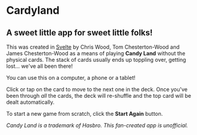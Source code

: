 # Cardyland
## A sweet little app for sweet little folks!

This was created in [Svelte](https://svelte.dev/) by Chris Wood, Tom Chesterton-Wood and James Chesterton-Wood as a means of playing
**Candy Land** without the physical cards. The stack of cards usually ends up toppling over, getting lost...
we've all been there!

You can use this on a computer, a phone or a tablet!

Click or tap on the card to move to the next one in the deck. Once you've been through *all* the cards,
the deck will re-shuffle and the top card will be dealt automatically.

To start a new game from scratch, click the **Start Again** button.

*Candy Land is a trademark of Hasbro. This fan-created app is unofficial.*

